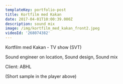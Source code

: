 ```yaml
---
templateKey: portfolio-post
title: Kortfilm med Kakan
date: 2017-04-01T10:00:39.000Z
description: sound mix
image: /img/kortfilm_med_kakan_front2.jpeg
videoId: '268074382'
---
```

Kortfilm med Kakan - TV show (SVT)

Sound engineer on location, Sound design, Sound mix

Client: ABHL

(Short sample in the player above)
